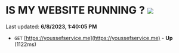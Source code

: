 # IS MY WEBSITE RUNNING ? [![](https://img.shields.io/static/v1?label=Sponsor&message=%E2%9D%A4&logo=GitHub&color=%23fe8e86)](https://github.com/sponsors/<username>)

Last updated: **6/8/2023, 1:40:05 PM**

- `GET` [https://youssefservice.me](https://youssefservice.me) - **Up** (1122ms)

